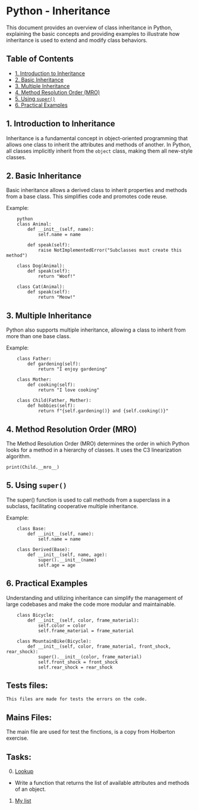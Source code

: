 # Python - Inheritance

This document provides an overview of class inheritance in Python, explaining the basic concepts and providing examples to illustrate how inheritance is used to extend and modify class behaviors.

## Table of Contents

- [1. Introduction to Inheritance](#1-introduction-to-inheritance)
- [2. Basic Inheritance](#2-basic-inheritance)
- [3. Multiple Inheritance](#3-multiple-inheritance)
- [4. Method Resolution Order (MRO)](#4-method-resolution-order-mro)
- [5. Using `super()`](#5-using-super)
- [6. Practical Examples](#6-practical-examples)

## 1. Introduction to Inheritance

Inheritance is a fundamental concept in object-oriented programming that allows one class to inherit the attributes and methods of another. In Python, all classes implicitly inherit from the `object` class, making them all new-style classes.

## 2. Basic Inheritance

Basic inheritance allows a derived class to inherit properties and methods from a base class. This simplifies code and promotes code reuse.

Example:

        python
        class Animal:
            def __init__(self, name):
                self.name = name

            def speak(self):
                raise NotImplementedError("Subclasses must create this method")

        class Dog(Animal):
            def speak(self):
                return "Woof!"

        class Cat(Animal):
            def speak(self):
                return "Meow!"

## 3. Multiple Inheritance

Python also supports multiple inheritance, allowing a class to inherit from more than one base class.

Example:

        class Father:
            def gardening(self):
                return "I enjoy gardening"

        class Mother:
            def cooking(self):
                return "I love cooking"

        class Child(Father, Mother):
            def hobbies(self):
                return f"{self.gardening()} and {self.cooking()}"

## 4. Method Resolution Order (MRO)

The Method Resolution Order (MRO) determines the order in which Python looks for a method in a hierarchy of classes. It uses the C3 linearization algorithm.

`print(Child.__mro__)`

## 5. Using `super()`

The super() function is used to call methods from a superclass in a subclass, facilitating cooperative multiple inheritance.

Example:

        class Base:
            def __init__(self, name):
                self.name = name

        class Derived(Base):
            def __init__(self, name, age):
                super().__init__(name)
                self.age = age

## 6. Practical Examples
Understanding and utilizing inheritance can simplify the management of large codebases and make the code more modular and maintainable.

        class Bicycle:
            def __init__(self, color, frame_material):
                self.color = color
                self.frame_material = frame_material

        class MountainBike(Bicycle):
            def __init__(self, color, frame_material, front_shock, rear_shock):
                super().__init__(color, frame_material)
                self.front_shock = front_shock
                self.rear_shock = rear_shock

## Tests files:
    
    This files are made for tests the errors on the code. 

## Mains Files:

 The main file are used for test the finctions, is a copy from Holberton exercise.

 ## Tasks:

 0. [Lookup](./0-lookup.py)

  * Write a function that returns the list of available attributes and methods of an object.

1. [My list](./1-my_list.py)

